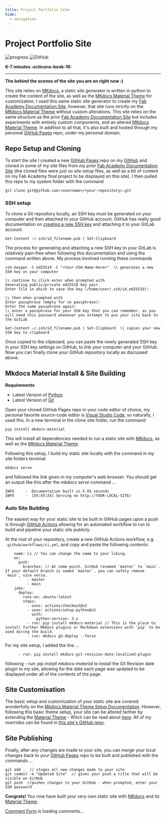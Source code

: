 ```yaml
---
title: Project Portfolio Site
hide:
  - navigation
---
```


# Project Portfolio Site

<!-- Compleation Badge

![progress]()

Done - https://img.shields.io/badge/progress-done!-success?style=flat-square
Pending - https://img.shields.io/badge/progress-pending%20completion-yellow?style=flat-square
Halted - https://img.shields.io/badge/progress-halted-critical?style=flat-square
Constantly Updating - https://img.shields.io/badge/progress-constantly%20updating-informational?style=flat-square
-->

![progress](https://img.shields.io/badge/progress-done!-success?style=flat-square)
![GitHub](https://img.shields.io/github/license/Twarner491/Project-Documentation-Site?color=%234051b5&style=flat-square)

**6-7 minutes :octicons-book-16:**

****

**The behind the scenes of the site you are on right now :)**

This site relies on [MKdocs](https://www.mkdocs.org/), a static site generator is written in python to create the content of the site, as well as the [MKdocs Material Theme](https://squidfunk.github.io/mkdocs-material/) for customization. I used this same static site generator to create my [Fab Academy Documentation Site](http://fabacademy.org/2021/labs/charlotte/students/theodore-warner/), however, that site runs strictly on the [MKdocs Material Theme](https://squidfunk.github.io/mkdocs-material/) without custom alterations. This site relies on the same structure as the prior [Fab Academy Documentation Site](http://fabacademy.org/2021/labs/charlotte/students/theodore-warner/) but includes experiments with entirely custom components, and an altered [MKdocs Material Theme](https://squidfunk.github.io/mkdocs-material/). In addition to all that, it's also built and hosted through my personal [GitHub Pages](https://pages.github.com/) repo, under my personal domain. 

## Repo Setup and Cloning

To start the site I created a new [GitHub Pages](https://pages.github.com/) repo on my [GitHub](https://github.com/Twarner491) and cloned in some of my site files from my prior [Fab Academy Documentation Site](http://fabacademy.org/2021/labs/charlotte/students/theodore-warner/) (the cloned files were just so site setup files, as well as a bit of content on my Fab Academy final project to be displayed on this site). I then pulled this repo to my system folder with the command

```
git clone git@github.com:<username>/<your-repository>.git
```

### SSH setup

To clone a Git repository locally, an SSH key must be generated on your computer and then attached to your GitHub account. GitHub has really good documentation on [creating a new SSH key](https://docs.github.com/en/github/authenticating-to-github/connecting-to-github-with-ssh/generating-a-new-ssh-key-and-adding-it-to-the-ssh-agent) and attaching it to your GitLab account. 

```
Get-Content ~/.ssh/id_filename.pub | Set-Clipboard
```
The process for generating and attaching a new SSH key to your GitLab is relatively pain-free when following this documentation and using the command written above. My process involved running these commands
```
ssh-keygen -t ed25519 -C "<Your-SSH-Name-Here>"  \\ generates a new SSH key on your computer

\\ continue to click enter when prompted with
Generating public/private ed25519 key pair.
Enter file in which to save the key (/home/user/.ssh/id_ed25519):

\\ then when prompted with 
Enter passphrase (empty for no passphrase):
Enter the same passphrase again:
\\ enter a passphrase for your SSH key that you can remember, as you will need this password whenever you attempt to pus your site back to the GitLab

Get-Content ~/.ssh/id_filename.pub | Set-Clipboard  \\ copies your new SSH key to clipboard
```
Once copied to the clipboard, you can paste the newly generated SSH key in your SSH key settings on GitHub, to link your computer and your GitHub. Now you can finally clone your GitHub repository locally as discussed above.

## Mkdocs Material Install & Site Building

**Requirements**

 - Latest Version of [Python](https://www.python.org/downloads/)
 - Latest Version of [Git](https://git-scm.com/downloads)

Open your cloned GitHub Pages repo in your code editor of choice, my personal favorite source-code editor is [Visual Studio Code](https://code.visualstudio.com/), so naturally, I used this. In a new terminal in the clone site folder, run the command

```
pip install mkdocs-material
```
This will install all dependencies needed to run a static site with [MKdocs](https://www.mkdocs.org/), as well as the [MKdocs Material Theme](https://squidfunk.github.io/mkdocs-material/).

Following this setup, I build my static site locally with the command in my site folders terminal

```
mkdocs serve
```

and followed the link given in my computer's web browser. You should get an output like this after the *mkdocs serve* command ...

```
INFO     -  Documentation built in X.XX seconds
INFO     -  [XX:XX:XX] Serving on http://YOUR-LOCAL-SITE/
```

### Auto Site Building

The easiest way for your static site to be built in GitHub pages upon a push is through [GitHub Actions](https://github.com/features/actions) allowing for an automated workflow to run to build and pipeline your static site publicly. 

At the root of your repository, create a new GitHub Actions
workflow, e.g. `.github/workflows/ci.yml`, and copy and paste the following
contents:

```
    name: ci // You can change the name to your liking.
    on:
      push:
        branches: // At some point, GitHub renamed `master` to `main`. If your default branch is named `master`, you can safely remove `main`, vice versa.
          - master
          - main
    jobs:
      deploy:
        runs-on: ubuntu-latest
        steps:
          - uses: actions/checkout@v2
          - uses: actions/setup-python@v2
            with:
              python-version: 3.x
          - run: pip install mkdocs-material // This is the place to install further MkDocs plugins or Markdown extensions with `pip` to be used during the build.
          - run: mkdocs gh-deploy --force
```

For my site setup, I added the line ...

``` 
      - run: pip install mkdocs-git-revision-date-localized-plugin
```

following *- run: pip install mkdocs-material* to install the Git Revision date plugin to my site, allowing for the date each page was updated to be displayed under all of the contents of the page.

## Site Customisation

The basic setup and customization of your static site are covered wonderfully on the [Mkdocs Material Theme Setup Documentation](https://squidfunk.github.io/mkdocs-material/setup/changing-the-colors/). However, following this basic theme setup, your site can be altered farther by extending the [Material Theme](https://squidfunk.github.io/mkdocs-material/) -  Witch can be read about [here](https://squidfunk.github.io/mkdocs-material/customization/#extending-the-theme). All of my overrides can be found in [this site's GitHub repo](https://github.com/Twarner491/Project-Documentation-Site/).

## Site Publishing

Finally, after any changes are made to your site, you can merge your local changes back to your [GitHub Pages](https://pages.github.com/) repo to be built and published with the commands ...

```
git add .  // stages all new changes made to your site
git commit -m "Updated Site"  // gives your push a title that will be visible on GitHub
git push  //pushes changes to your GitHub - when prompted, enter your SSH password
```

**Congrats!** You now have built your very own static site with [MKdocs](https://www.mkdocs.org/) and its [Material Theme](https://squidfunk.github.io/mkdocs-material/).

<!-- begin wwww.htmlcommentbox.com -->
 <div id="HCB_comment_box"><a href="http://www.htmlcommentbox.com">Comment Form</a> is loading comments...</div>
 <link rel="stylesheet" type="text/css" href="https://www.htmlcommentbox.com/static/skins/bootstrap/twitter-bootstrap.css?v=0" />
 <script type="text/javascript" id="hcb"> /*<!--*/ if(!window.hcb_user){hcb_user={};} (function(){var s=document.createElement("script"), l=hcb_user.PAGE || (""+window.location).replace(/'/g,"%27"), h="https://www.htmlcommentbox.com";s.setAttribute("type","text/javascript");s.setAttribute("src", h+"/jread?page="+encodeURIComponent(l).replace("+","%2B")+"&mod=%241%24wq1rdBcg%24rC8CBT1V7ZoWek7B.CC5x."+"&opts=16798&num=10&ts=1634155475586");if (typeof s!="undefined") document.getElementsByTagName("head")[0].appendChild(s);})(); /*-->*/ </script>
<!-- end www.htmlcommentbox.com -->